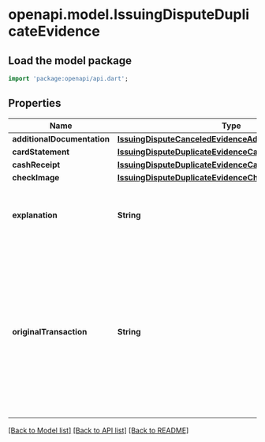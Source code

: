 # openapi.model.IssuingDisputeDuplicateEvidence

## Load the model package
```dart
import 'package:openapi/api.dart';
```

## Properties
Name | Type | Description | Notes
------------ | ------------- | ------------- | -------------
**additionalDocumentation** | [**IssuingDisputeCanceledEvidenceAdditionalDocumentation**](IssuingDisputeCanceledEvidenceAdditionalDocumentation.md) |  | [optional] 
**cardStatement** | [**IssuingDisputeDuplicateEvidenceCardStatement**](IssuingDisputeDuplicateEvidenceCardStatement.md) |  | [optional] 
**cashReceipt** | [**IssuingDisputeDuplicateEvidenceCashReceipt**](IssuingDisputeDuplicateEvidenceCashReceipt.md) |  | [optional] 
**checkImage** | [**IssuingDisputeDuplicateEvidenceCheckImage**](IssuingDisputeDuplicateEvidenceCheckImage.md) |  | [optional] 
**explanation** | **String** | Explanation of why the cardholder is disputing this transaction. | [optional] 
**originalTransaction** | **String** | Transaction (e.g., ipi_...) that the disputed transaction is a duplicate of. Of the two or more transactions that are copies of each other, this is original undisputed one. | [optional] 

[[Back to Model list]](../README.md#documentation-for-models) [[Back to API list]](../README.md#documentation-for-api-endpoints) [[Back to README]](../README.md)



